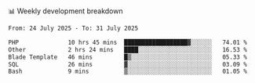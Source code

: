📊 Weekly development breakdown
<!--START_SECTION:waka-->

```txt
From: 24 July 2025 - To: 31 July 2025

PHP              10 hrs 45 mins  ██████████████████▓░░░░░░   74.01 %
Other            2 hrs 24 mins   ████░░░░░░░░░░░░░░░░░░░░░   16.53 %
Blade Template   46 mins         █▒░░░░░░░░░░░░░░░░░░░░░░░   05.33 %
SQL              26 mins         ▓░░░░░░░░░░░░░░░░░░░░░░░░   03.09 %
Bash             9 mins          ▒░░░░░░░░░░░░░░░░░░░░░░░░   01.05 %
```

<!--END_SECTION:waka-->
